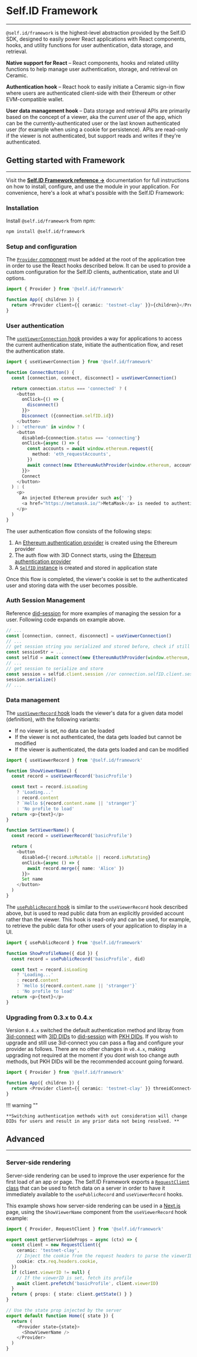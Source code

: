 # **Self.ID Framework**

---

`@self.id/framework` is the highest-level abstraction provided by the Self.ID SDK, designed to easily power React applications with React components, hooks, and utility functions for user authentication, data storage, and retrieval.

**Native support for React** – React components, hooks and related utility functions to help manage user authentication, storage, and retrieval on Ceramic.

**Authentication hook** – React hook to easily initiate a Ceramic sign-in flow where users are authenticated client-side with their Ethereum or other EVM-compatible wallet.

**User data management hook** – Data storage and retrieval APIs are primarily based on the concept of a viewer, aka the _current user_ of the app, which can be the currently-authenticated user or the last known authenticated user (for example when using a cookie for persistence). APIs are read-only if the viewer is not authenticated, but support reads and writes if they're authenticated.

## **Getting started with Framework**

---

Visit the [**Self.ID Framework reference →**](../../reference/self-id/modules/framework.md) documentation for full instructions on how to install, configure, and use the module in your application. For convenience, here's a look at what's possible with the Self.ID Framework:

### **Installation**

Install `@self.id/framework` from npm:

```bash
npm install @self.id/framework
```

### **Setup and configuration**

The [`Provider` component](../../reference/self-id/modules/framework.md#provider) must be added at the root of the application tree in order to use the React hooks described below. It can be used to provide a custom configuration for the Self.ID clients, authentication, state and UI options.

```typescript
import { Provider } from '@self.id/framework'

function App({ children }) {
  return <Provider client={{ ceramic: 'testnet-clay' }}>{children}</Provider>
}
```

### **User authentication**

The [`useViewerConnection` hook](../../reference/self-id/modules/framework.md#useviewerconnection) provides a way for applications to access the current authentication state, initiate the authentication flow, and reset the authentication state.

```typescript
import { useViewerConnection } from '@self.id/framework'

function ConnectButton() {
  const [connection, connect, disconnect] = useViewerConnection()

  return connection.status === 'connected' ? (
    <button
      onClick={() => {
        disconnect()
      }}>
      Disconnect ({connection.selfID.id})
    </button>
  ) : 'ethereum' in window ? (
    <button
      disabled={connection.status === 'connecting'}
      onClick={async () => {
        const accounts = await window.ethereum.request({
          method: 'eth_requestAccounts',
        })
        await connect(new EthereumAuthProvider(window.ethereum, accounts[0]))
      }}>
      Connect
    </button>
  ) : (
    <p>
      An injected Ethereum provider such as{' '}
      <a href="https://metamask.io/">MetaMask</a> is needed to authenticate.
    </p>
  )
}
```

The user authentication flow consists of the following steps:

1. An [Ethereum authentication provider](https://developers.ceramic.network/reference/typescript/classes/_ceramicnetwork_blockchain_utils_linking.ethereumauthprovider-1.html) is created using the Ethereum provider
2. The auth flow with 3ID Connect starts, using the [Ethereum authentication provider](https://developers.ceramic.network/reference/typescript/classes/_ceramicnetwork_blockchain_utils_linking.ethereumauthprovider-1.html)
3. A [`SelfID` instance](../../reference/self-id/classes/web.SelfID.md) is created and stored in application state

Once this flow is completed, the viewer's cookie is set to the authenticated user and storing data with the user becomes possible.

### **Auth Session Management**

Reference [did-session](../../reference/accounts/did-session.md) for more examples of managing the session for a user. Following code expands on example above. 

```ts
// ...
const [connection, connect, disconnect] = useViewerConnection()
// ...
// get session string you serialized and stored before, check if still valid (or how much longer)
const sessionStr = ...
const selfid = await connect(new EthereumAuthProvider(window.ethereum, accounts[0]), sessionStr)
// ...
// get session to serialize and store 
const session = selfid.client.session //or connection.selfID.client.session
session.serialize()
// ...
```

### **Data management**

The [`useViewerRecord` hook](../../reference/self-id/modules/framework.md#useviewerrecord) loads the viewer's data for a given data model (definition), with the following variants:

- If no viewer is set, no data can be loaded
- If the viewer is not authenticated, the data gets loaded but cannot be modified
- If the viewer is authenticated, the data gets loaded and can be modified

```typescript
import { useViewerRecord } from '@self.id/framework'

function ShowViewerName() {
  const record = useViewerRecord('basicProfile')

  const text = record.isLoading
    ? 'Loading...'
    : record.content
    ? `Hello ${record.content.name || 'stranger'}`
    : 'No profile to load'
  return <p>{text}</p>
}

function SetViewerName() {
  const record = useViewerRecord('basicProfile')

  return (
    <button
      disabled={!record.isMutable || record.isMutating}
      onClick={async () => {
        await record.merge({ name: 'Alice' })
      }}>
      Set name
    </button>
  )
}
```

The [`usePublicRecord` hook](../../reference/self-id/modules/framework.md#usepublicrecord) is similar to the `useViewerRecord` hook described above, but is used to read public data from an explicitly provided account rather than the viewer. This hook is read-only and can be used, for example, to retrieve the public data for other users of your application to display in a UI.

```typescript
import { usePublicRecord } from '@self.id/framework'

function ShowProfileName({ did }) {
  const record = usePublicRecord('basicProfile', did)

  const text = record.isLoading
    ? 'Loading...'
    : record.content
    ? `Hello ${record.content.name || 'stranger'}`
    : 'No profile to load'
  return <p>{text}</p>
}
```
### **Upgrading from 0.3.x to 0.4.x**

Version `0.4.x` switched the default authentication method and libray from [3id-connect](../../reference/accounts/3id-did.md) with [3ID DIDs](../../docs/advanced/standards/accounts/3id-did.md) to [did-session](../../reference/accounts/did-session.md) with [PKH DIDs](../../docs/advanced/standards/accounts/pkh-did.md). If you wish to upgrade and still use 3id-connect you can pass a flag and configure your provider as follows. There are no other changes in `v0.4.x`, making upgrading not required at the moment if you dont wish too change auth methods, but PKH DIDs will be the recommended account going forward. 

```typescript
import { Provider } from '@self.id/framework'

function App({ children }) {
  return <Provider client={{ ceramic: 'testnet-clay' }} threeidConnect={true}>{children}</Provider>
}
```

!!! warning ""

    **Switching authentication methods with out consideration will change DIDs for users and result in any prior data not being resolved. **

## **Advanced**

---

### **Server-side rendering**

Server-side rendering can be used to improve the user experience for the first load of an app or page.
The Self.ID Framework exports a [`RequestClient` class](../../reference/self-id/classes/react.RequestClient.md) that can be used to fetch data on a server in order to have it immediately available to the `usePublicRecord` and `useViewerRecord` hooks.

This example shows how server-side rendering can be used in a [Next.js](https://nextjs.org/) page, using the `ShowViewerName` component from the `useViewerRecord` hook example:

```typescript
import { Provider, RequestClient } from '@self.id/framework'

export const getServerSideProps = async (ctx) => {
  const client = new RequestClient({
    ceramic: 'testnet-clay',
    // Inject the cookie from the request headers to parse the viewerID
    cookie: ctx.req.headers.cookie,
  })
  if (client.viewerID != null) {
    // If the viewerID is set, fetch its profile
    await client.prefetch('basicProfile', client.viewerID)
  }
  return { props: { state: client.getState() } }
}

// Use the state prop injected by the server
export default function Home({ state }) {
  return (
    <Provider state={state}>
      <ShowViewerName />
    </Provider>
  )
}
```
